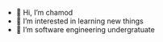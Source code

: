 - 👋 Hi, I’m chamod
- 👀 I’m interested in learning new things
- 🌱 I’m software engineering undergratuate

<!---
chxmod66/chxmod66 is a ✨ special ✨ repository because its `README.md` (this file) appears on your GitHub profile.
You can click the Preview link to take a look at your changes.
--->

